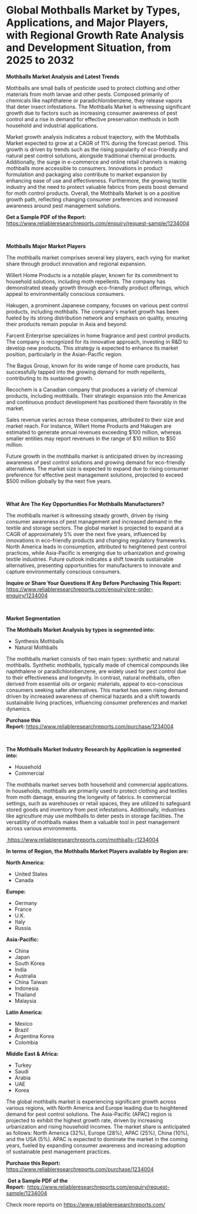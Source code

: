 <p><h1>Global Mothballs Market by Types, Applications, and Major Players, with Regional Growth Rate Analysis and Development Situation, from 2025 to 2032</h1></p><p><strong>Mothballs Market Analysis and Latest Trends</strong></p>
<p><p>Mothballs are small balls of pesticide used to protect clothing and other materials from moth larvae and other pests. Composed primarily of chemicals like naphthalene or paradichlorobenzene, they release vapors that deter insect infestations. The Mothballs Market is witnessing significant growth due to factors such as increasing consumer awareness of pest control and a rise in demand for effective preservation methods in both household and industrial applications.</p><p>Market growth analysis indicates a robust trajectory, with the Mothballs Market expected to grow at a CAGR of 11% during the forecast period. This growth is driven by trends such as the rising popularity of eco-friendly and natural pest control solutions, alongside traditional chemical products. Additionally, the surge in e-commerce and online retail channels is making mothballs more accessible to consumers. Innovations in product formulation and packaging also contribute to market expansion by enhancing ease of use and effectiveness. Furthermore, the growing textile industry and the need to protect valuable fabrics from pests boost demand for moth control products. Overall, the Mothballs Market is on a positive growth path, reflecting changing consumer preferences and increased awareness around pest management solutions.</p></p>
<p><strong>Get a Sample PDF of the Report:&nbsp;</strong> <a href="https://www.reliableresearchreports.com/enquiry/request-sample/1234004?utm_campaign=3250&utm_medium=2&utm_source=Github&utm_content=ia&utm_term=05042025&utm_id=mothballs">https://www.reliableresearchreports.com/enquiry/request-sample/1234004</a></p>
<p>&nbsp;</p>
<p><strong>Mothballs Major Market Players</strong></p>
<p><p>The mothballs market comprises several key players, each vying for market share through product innovation and regional expansion. </p><p>Willert Home Products is a notable player, known for its commitment to household solutions, including moth repellents. The company has demonstrated steady growth through eco-friendly product offerings, which appeal to environmentally conscious consumers. </p><p>Hakugen, a prominent Japanese company, focuses on various pest control products, including mothballs. The company's market growth has been fueled by its strong distribution network and emphasis on quality, ensuring their products remain popular in Asia and beyond.</p><p>Farcent Enterprise specializes in home fragrance and pest control products. The company is recognized for its innovative approach, investing in R&D to develop new products. This strategy is expected to enhance its market position, particularly in the Asian-Pacific region.</p><p>The Bagus Group, known for its wide range of home care products, has successfully tapped into the growing demand for moth repellents, contributing to its sustained growth. </p><p>Recochem is a Canadian company that produces a variety of chemical products, including mothballs. Their strategic expansion into the Americas and continuous product development has positioned them favorably in the market.</p><p>Sales revenue varies across these companies, attributed to their size and market reach. For instance, Willert Home Products and Hakugen are estimated to generate annual revenues exceeding $100 million, whereas smaller entities may report revenues in the range of $10 million to $50 million.</p><p>Future growth in the mothballs market is anticipated driven by increasing awareness of pest control solutions and growing demand for eco-friendly alternatives. The market size is expected to expand due to rising consumer preference for effective pest management solutions, projected to exceed $500 million globally by the next five years.</p></p>
<p>&nbsp;</p>
<p><strong>What Are The Key Opportunities For Mothballs Manufacturers?</strong></p>
<p><p>The mothballs market is witnessing steady growth, driven by rising consumer awareness of pest management and increased demand in the textile and storage sectors. The global market is projected to expand at a CAGR of approximately 5% over the next five years, influenced by innovations in eco-friendly products and changing regulatory frameworks. North America leads in consumption, attributed to heightened pest control practices, while Asia-Pacific is emerging due to urbanization and growing textile industries. Future outlook indicates a shift towards sustainable alternatives, presenting opportunities for manufacturers to innovate and capture environmentally conscious consumers.</p></p>
<p><strong>Inquire or Share Your Questions If Any Before Purchasing This Report:</strong> <a href="https://www.reliableresearchreports.com/enquiry/pre-order-enquiry/1234004?utm_campaign=3250&utm_medium=2&utm_source=Github&utm_content=ia&utm_term=05042025&utm_id=mothballs">https://www.reliableresearchreports.com/enquiry/pre-order-enquiry/1234004</a></p>
<p>&nbsp;</p>
<p><strong>Market Segmentation</strong></p>
<p><strong>The Mothballs Market Analysis by types is segmented into:</strong></p>
<p><ul><li>Synthesis Mothballs</li><li>Natural Mothballs</li></ul></p>
<p><p>The mothballs market consists of two main types: synthetic and natural mothballs. Synthetic mothballs, typically made of chemical compounds like naphthalene or paradichlorobenzene, are widely used for pest control due to their effectiveness and longevity. In contrast, natural mothballs, often derived from essential oils or organic materials, appeal to eco-conscious consumers seeking safer alternatives. This market has seen rising demand driven by increased awareness of chemical hazards and a shift towards sustainable living practices, influencing consumer preferences and market dynamics.</p></p>
<p><strong>Purchase this Report:&nbsp;</strong><a href="https://www.reliableresearchreports.com/purchase/1234004?utm_campaign=3250&utm_medium=2&utm_source=Github&utm_content=ia&utm_term=05042025&utm_id=mothballs">https://www.reliableresearchreports.com/purchase/1234004</a></p>
<p>&nbsp;</p>
<p><strong>The Mothballs Market Industry Research by Application is segmented into:</strong></p>
<p><ul><li>Household</li><li>Commercial</li></ul></p>
<p><p>The mothballs market serves both household and commercial applications. In households, mothballs are primarily used to protect clothing and textiles from moth damage, ensuring the longevity of fabrics. In commercial settings, such as warehouses or retail spaces, they are utilized to safeguard stored goods and inventory from pest infestations. Additionally, industries like agriculture may use mothballs to deter pests in storage facilities. The versatility of mothballs makes them a valuable tool in pest management across various environments.</p></p>
<p><a href="https://www.reliableresearchreports.com/mothballs-r1234004?utm_campaign=3250&utm_medium=2&utm_source=Github&utm_content=ia&utm_term=05042025&utm_id=mothballs">&nbsp;https://www.reliableresearchreports.com/mothballs-r1234004</a></p>
<p><strong>In terms of Region, the Mothballs Market Players available by Region are:</strong></p>
<p>
    <p> <strong> North America: </strong>
        <ul>
            <li>United States</li>
            <li>Canada</li>
        </ul>
        </p> 
    <p> <strong> Europe: </strong>
        <ul>
            <li>Germany</li>
            <li>France</li>
            <li>U.K.</li>
            <li>Italy</li>
            <li>Russia</li>
        </ul>
        </p> 
    <p> <strong> Asia-Pacific: </strong>
        <ul>
            <li>China</li>
            <li>Japan</li>
            <li>South Korea</li>
            <li>India</li>
            <li>Australia</li>
            <li>China Taiwan</li>
            <li>Indonesia</li>
            <li>Thailand</li>
            <li>Malaysia</li>
        </ul>
        </p> 
    <p> <strong> Latin America: </strong>
        <ul>
            <li>Mexico</li>
            <li>Brazil</li>
            <li>Argentina Korea</li>
            <li>Colombia</li>
        </ul>
        </p> 
    <p> <strong> Middle East & Africa: </strong>
        <ul>
            <li>Turkey</li>
            <li>Saudi</li>
            <li>Arabia</li>
            <li>UAE</li>
            <li>Korea</li>
        </ul>
    </p>
    </p>
<p><p>The global mothballs market is experiencing significant growth across various regions, with North America and Europe leading due to heightened demand for pest control solutions. The Asia-Pacific (APAC) region is projected to exhibit the highest growth rate, driven by increasing urbanization and rising household incomes. The market share is anticipated as follows: North America (32%), Europe (28%), APAC (25%), China (10%), and the USA (5%). APAC is expected to dominate the market in the coming years, fueled by expanding consumer awareness and increasing adoption of sustainable pest management practices.</p></p>
<p><strong>Purchase this Report: </strong><a href="https://www.reliableresearchreports.com/purchase/1234004?utm_campaign=3250&utm_medium=2&utm_source=Github&utm_content=ia&utm_term=05042025&utm_id=mothballs">https://www.reliableresearchreports.com/purchase/1234004</a></p>
<p>&nbsp;<strong>Get a Sample PDF of the Report:&nbsp;&nbsp;</strong><a href="https://www.reliableresearchreports.com/enquiry/request-sample/1234004?utm_campaign=3250&utm_medium=2&utm_source=Github&utm_content=ia&utm_term=05042025&utm_id=mothballs">https://www.reliableresearchreports.com/enquiry/request-sample/1234004</a></p>
<p><strong></strong></p>
<p>Check more reports on <a href="https://www.reliableresearchreports.com/?utm_campaign=3250&utm_medium=2&utm_source=Github&utm_content=ia&utm_term=05042025&utm_id=mothballs">https://www.reliableresearchreports.com/</a></p>
